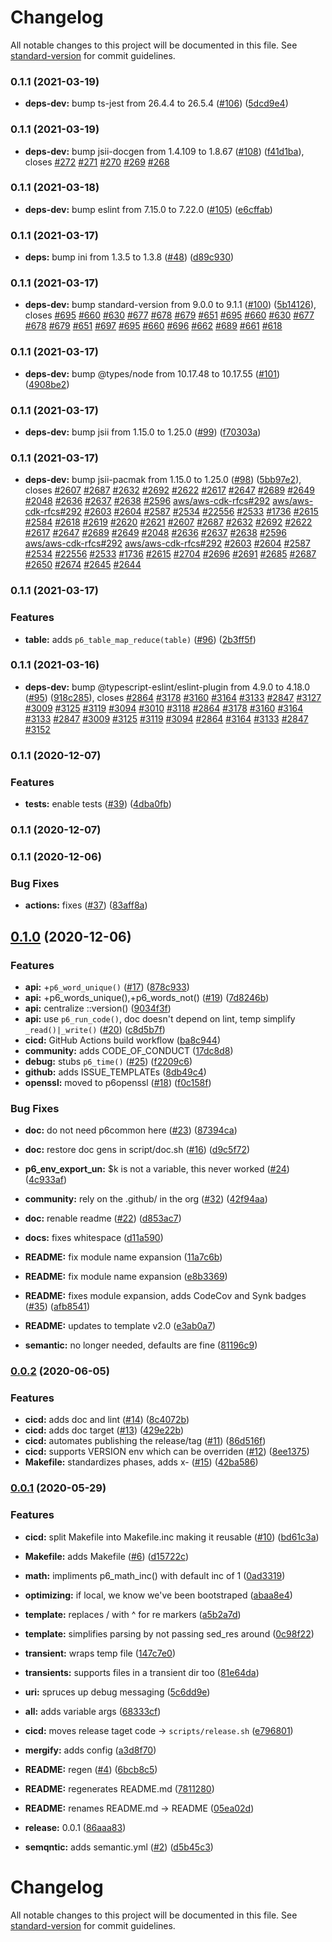 # Changelog

All notable changes to this project will be documented in this file. See [standard-version](https://github.com/conventional-changelog/standard-version) for commit guidelines.

### 0.1.1 (2021-03-19)


* **deps-dev:** bump ts-jest from 26.4.4 to 26.5.4 ([#106](https://github.com/p6m7g8/p6common/issues/106)) ([5dcd9e4](https://github.com/p6m7g8/p6common/commit/5dcd9e4b8d03e8dd1e9531300eb8957202818b7b))

### 0.1.1 (2021-03-19)


* **deps-dev:** bump jsii-docgen from 1.4.109 to 1.8.67 ([#108](https://github.com/p6m7g8/p6common/issues/108)) ([f41d1ba](https://github.com/p6m7g8/p6common/commit/f41d1ba2a2dd01f93f0b627f37dfc345b77b2f3b)), closes [#272](https://github.com/p6m7g8/p6common/issues/272) [#271](https://github.com/p6m7g8/p6common/issues/271) [#270](https://github.com/p6m7g8/p6common/issues/270) [#269](https://github.com/p6m7g8/p6common/issues/269) [#268](https://github.com/p6m7g8/p6common/issues/268)

### 0.1.1 (2021-03-18)


* **deps-dev:** bump eslint from 7.15.0 to 7.22.0 ([#105](https://github.com/p6m7g8/p6common/issues/105)) ([e6cffab](https://github.com/p6m7g8/p6common/commit/e6cffab6414f31da83edfda4384cdc6e1694f381))

### 0.1.1 (2021-03-17)


* **deps:** bump ini from 1.3.5 to 1.3.8 ([#48](https://github.com/p6m7g8/p6common/issues/48)) ([d89c930](https://github.com/p6m7g8/p6common/commit/d89c9308ca42f5a49b27b073ff941f80db0e50ee))

### 0.1.1 (2021-03-17)


* **deps-dev:** bump standard-version from 9.0.0 to 9.1.1 ([#100](https://github.com/p6m7g8/p6common/issues/100)) ([5b14126](https://github.com/p6m7g8/p6common/commit/5b141266a15da2758c5eb70f05580c0755b7bec4)), closes [#695](https://github.com/p6m7g8/p6common/issues/695) [#660](https://github.com/p6m7g8/p6common/issues/660) [#630](https://github.com/p6m7g8/p6common/issues/630) [#677](https://github.com/p6m7g8/p6common/issues/677) [#678](https://github.com/p6m7g8/p6common/issues/678) [#679](https://github.com/p6m7g8/p6common/issues/679) [#651](https://github.com/p6m7g8/p6common/issues/651) [#695](https://github.com/p6m7g8/p6common/issues/695) [#660](https://github.com/p6m7g8/p6common/issues/660) [#630](https://github.com/p6m7g8/p6common/issues/630) [#677](https://github.com/p6m7g8/p6common/issues/677) [#678](https://github.com/p6m7g8/p6common/issues/678) [#679](https://github.com/p6m7g8/p6common/issues/679) [#651](https://github.com/p6m7g8/p6common/issues/651) [#697](https://github.com/p6m7g8/p6common/issues/697) [#695](https://github.com/p6m7g8/p6common/issues/695) [#660](https://github.com/p6m7g8/p6common/issues/660) [#696](https://github.com/p6m7g8/p6common/issues/696) [#662](https://github.com/p6m7g8/p6common/issues/662) [#689](https://github.com/p6m7g8/p6common/issues/689) [#661](https://github.com/p6m7g8/p6common/issues/661) [#618](https://github.com/p6m7g8/p6common/issues/618)

### 0.1.1 (2021-03-17)


* **deps-dev:** bump @types/node from 10.17.48 to 10.17.55 ([#101](https://github.com/p6m7g8/p6common/issues/101)) ([4908be2](https://github.com/p6m7g8/p6common/commit/4908be29216d703fead84be75acaa73ad36b9f4e))

### 0.1.1 (2021-03-17)


* **deps-dev:** bump jsii from 1.15.0 to 1.25.0 ([#99](https://github.com/p6m7g8/p6common/issues/99)) ([f70303a](https://github.com/p6m7g8/p6common/commit/f70303af24c5f926ddcf4e766ae68ece1581836e))

### 0.1.1 (2021-03-17)


* **deps-dev:** bump jsii-pacmak from 1.15.0 to 1.25.0 ([#98](https://github.com/p6m7g8/p6common/issues/98)) ([5bb97e2](https://github.com/p6m7g8/p6common/commit/5bb97e2805c7512af009fea8b29ab0b3a0e8f820)), closes [#2607](https://github.com/p6m7g8/p6common/issues/2607) [#2687](https://github.com/p6m7g8/p6common/issues/2687) [#2632](https://github.com/p6m7g8/p6common/issues/2632) [#2692](https://github.com/p6m7g8/p6common/issues/2692) [#2622](https://github.com/p6m7g8/p6common/issues/2622) [#2617](https://github.com/p6m7g8/p6common/issues/2617) [#2647](https://github.com/p6m7g8/p6common/issues/2647) [#2689](https://github.com/p6m7g8/p6common/issues/2689) [#2649](https://github.com/p6m7g8/p6common/issues/2649) [#2048](https://github.com/p6m7g8/p6common/issues/2048) [#2636](https://github.com/p6m7g8/p6common/issues/2636) [#2637](https://github.com/p6m7g8/p6common/issues/2637) [#2638](https://github.com/p6m7g8/p6common/issues/2638) [#2596](https://github.com/p6m7g8/p6common/issues/2596) [aws/aws-cdk-rfcs#292](https://github.com/aws/aws-cdk-rfcs/issues/292) [aws/aws-cdk-rfcs#292](https://github.com/aws/aws-cdk-rfcs/issues/292) [#2603](https://github.com/p6m7g8/p6common/issues/2603) [#2604](https://github.com/p6m7g8/p6common/issues/2604) [#2587](https://github.com/p6m7g8/p6common/issues/2587) [#2534](https://github.com/p6m7g8/p6common/issues/2534) [#22556](https://github.com/p6m7g8/p6common/issues/22556) [#2533](https://github.com/p6m7g8/p6common/issues/2533) [#1736](https://github.com/p6m7g8/p6common/issues/1736) [#2615](https://github.com/p6m7g8/p6common/issues/2615) [#2584](https://github.com/p6m7g8/p6common/issues/2584) [#2618](https://github.com/p6m7g8/p6common/issues/2618) [#2619](https://github.com/p6m7g8/p6common/issues/2619) [#2620](https://github.com/p6m7g8/p6common/issues/2620) [#2621](https://github.com/p6m7g8/p6common/issues/2621) [#2607](https://github.com/p6m7g8/p6common/issues/2607) [#2687](https://github.com/p6m7g8/p6common/issues/2687) [#2632](https://github.com/p6m7g8/p6common/issues/2632) [#2692](https://github.com/p6m7g8/p6common/issues/2692) [#2622](https://github.com/p6m7g8/p6common/issues/2622) [#2617](https://github.com/p6m7g8/p6common/issues/2617) [#2647](https://github.com/p6m7g8/p6common/issues/2647) [#2689](https://github.com/p6m7g8/p6common/issues/2689) [#2649](https://github.com/p6m7g8/p6common/issues/2649) [#2048](https://github.com/p6m7g8/p6common/issues/2048) [#2636](https://github.com/p6m7g8/p6common/issues/2636) [#2637](https://github.com/p6m7g8/p6common/issues/2637) [#2638](https://github.com/p6m7g8/p6common/issues/2638) [#2596](https://github.com/p6m7g8/p6common/issues/2596) [aws/aws-cdk-rfcs#292](https://github.com/aws/aws-cdk-rfcs/issues/292) [aws/aws-cdk-rfcs#292](https://github.com/aws/aws-cdk-rfcs/issues/292) [#2603](https://github.com/p6m7g8/p6common/issues/2603) [#2604](https://github.com/p6m7g8/p6common/issues/2604) [#2587](https://github.com/p6m7g8/p6common/issues/2587) [#2534](https://github.com/p6m7g8/p6common/issues/2534) [#22556](https://github.com/p6m7g8/p6common/issues/22556) [#2533](https://github.com/p6m7g8/p6common/issues/2533) [#1736](https://github.com/p6m7g8/p6common/issues/1736) [#2615](https://github.com/p6m7g8/p6common/issues/2615) [#2704](https://github.com/p6m7g8/p6common/issues/2704) [#2696](https://github.com/p6m7g8/p6common/issues/2696) [#2691](https://github.com/p6m7g8/p6common/issues/2691) [#2685](https://github.com/p6m7g8/p6common/issues/2685) [#2687](https://github.com/p6m7g8/p6common/issues/2687) [#2650](https://github.com/p6m7g8/p6common/issues/2650) [#2674](https://github.com/p6m7g8/p6common/issues/2674) [#2645](https://github.com/p6m7g8/p6common/issues/2645) [#2644](https://github.com/p6m7g8/p6common/issues/2644)

### 0.1.1 (2021-03-17)


### Features

* **table:** adds `p6_table_map_reduce(table)` ([#96](https://github.com/p6m7g8/p6common/issues/96)) ([2b3ff5f](https://github.com/p6m7g8/p6common/commit/2b3ff5f6844c1365de06f9cb0ffd39805aefaff9))

### 0.1.1 (2021-03-16)


* **deps-dev:** bump @typescript-eslint/eslint-plugin from 4.9.0 to 4.18.0 ([#95](https://github.com/p6m7g8/p6common/issues/95)) ([918c285](https://github.com/p6m7g8/p6common/commit/918c285a702b0322f4bd2e37f8b2597ee0b73ccb)), closes [#2864](https://github.com/p6m7g8/p6common/issues/2864) [#3178](https://github.com/p6m7g8/p6common/issues/3178) [#3160](https://github.com/p6m7g8/p6common/issues/3160) [#3164](https://github.com/p6m7g8/p6common/issues/3164) [#3133](https://github.com/p6m7g8/p6common/issues/3133) [#2847](https://github.com/p6m7g8/p6common/issues/2847) [#3127](https://github.com/p6m7g8/p6common/issues/3127) [#3009](https://github.com/p6m7g8/p6common/issues/3009) [#3125](https://github.com/p6m7g8/p6common/issues/3125) [#3119](https://github.com/p6m7g8/p6common/issues/3119) [#3094](https://github.com/p6m7g8/p6common/issues/3094) [#3010](https://github.com/p6m7g8/p6common/issues/3010) [#3118](https://github.com/p6m7g8/p6common/issues/3118) [#2864](https://github.com/p6m7g8/p6common/issues/2864) [#3178](https://github.com/p6m7g8/p6common/issues/3178) [#3160](https://github.com/p6m7g8/p6common/issues/3160) [#3164](https://github.com/p6m7g8/p6common/issues/3164) [#3133](https://github.com/p6m7g8/p6common/issues/3133) [#2847](https://github.com/p6m7g8/p6common/issues/2847) [#3009](https://github.com/p6m7g8/p6common/issues/3009) [#3125](https://github.com/p6m7g8/p6common/issues/3125) [#3119](https://github.com/p6m7g8/p6common/issues/3119) [#3094](https://github.com/p6m7g8/p6common/issues/3094) [#2864](https://github.com/p6m7g8/p6common/issues/2864) [#3164](https://github.com/p6m7g8/p6common/issues/3164) [#3133](https://github.com/p6m7g8/p6common/issues/3133) [#2847](https://github.com/p6m7g8/p6common/issues/2847) [#3152](https://github.com/p6m7g8/p6common/issues/3152)

### 0.1.1 (2020-12-07)


### Features

* **tests:** enable tests ([#39](https://github.com/p6m7g8/p6common/issues/39)) ([4dba0fb](https://github.com/p6m7g8/p6common/commit/4dba0fb729a21260f83df01d15afd8b21521e5c7))

### 0.1.1 (2020-12-07)

### 0.1.1 (2020-12-06)


### Bug Fixes

* **actions:** fixes ([#37](https://github.com/p6m7g8/p6common/issues/37)) ([83aff8a](https://github.com/p6m7g8/p6common/commit/83aff8ad14f81a6430ee8e81a54505fc46e05076))

## [0.1.0](https://github.com/p6m7g8/p6common/compare/v0.0.2...v0.1.0) (2020-12-06)


### Features

* **api:** +`p6_word_unique()` ([#17](https://github.com/p6m7g8/p6common/issues/17)) ([878c933](https://github.com/p6m7g8/p6common/commit/878c9334a5117b19da1513540541a6db98f305f2))
* **api:** +p6_words_unique(),+p6_words_not() ([#19](https://github.com/p6m7g8/p6common/issues/19)) ([7d8246b](https://github.com/p6m7g8/p6common/commit/7d8246bb633e8fd296bcd4159fffa4c2cd0f2bca))
* **api:** centralize ::version() ([9034f3f](https://github.com/p6m7g8/p6common/commit/9034f3f7da32b14e60c18c1c2d699f30c96d7ba5))
* **api:** use `p6_run_code()`, doc doesn't depend on lint, temp simplify `_read()|_write()` ([#20](https://github.com/p6m7g8/p6common/issues/20)) ([c8d5b7f](https://github.com/p6m7g8/p6common/commit/c8d5b7f8568337928fbeef299db15d237a0f3fa1))
* **cicd:** GitHub Actions build workflow ([ba8c944](https://github.com/p6m7g8/p6common/commit/ba8c944c2afc40a88e4ad5ba345097c2cfaa40dc))
* **community:** adds CODE_OF_CONDUCT ([17dc8d8](https://github.com/p6m7g8/p6common/commit/17dc8d88ea56079723474abf8b685bb713b47179))
* **debug:** stubs `p6_time()` ([#25](https://github.com/p6m7g8/p6common/issues/25)) ([f2209c6](https://github.com/p6m7g8/p6common/commit/f2209c69d126d20574cbfdc3b9ab7798e89282d7))
* **github:** adds ISSUE_TEMPLATEs ([8db49c4](https://github.com/p6m7g8/p6common/commit/8db49c42d079c65a2b3200772702a92e52fac098))
* **openssl:** moved to p6openssl ([#18](https://github.com/p6m7g8/p6common/issues/18)) ([f0c158f](https://github.com/p6m7g8/p6common/commit/f0c158fcdb6f06a07a7cdf3fed423ec31f752e22))


### Bug Fixes

* **doc:** do not need p6common here ([#23](https://github.com/p6m7g8/p6common/issues/23)) ([87394ca](https://github.com/p6m7g8/p6common/commit/87394ca0dc805a8e13723b742a5cb3241aba1da5))
* **doc:** restore doc gens in script/doc.sh ([#16](https://github.com/p6m7g8/p6common/issues/16)) ([d9c5f72](https://github.com/p6m7g8/p6common/commit/d9c5f72dc7a0349b86bee07b5a8af44f32839053))
* **p6_env_export_un:** $k is not a variable, this never worked ([#24](https://github.com/p6m7g8/p6common/issues/24)) ([4c933af](https://github.com/p6m7g8/p6common/commit/4c933af780f8ea174bbc23c8f2a1d42ea3df5687))


* **community:** rely on the .github/ in the org ([#32](https://github.com/p6m7g8/p6common/issues/32)) ([42f94aa](https://github.com/p6m7g8/p6common/commit/42f94aa8ae18376c6f0bba6ee3c5358f777325cc))
* **doc:** renable readme ([#22](https://github.com/p6m7g8/p6common/issues/22)) ([d853ac7](https://github.com/p6m7g8/p6common/commit/d853ac735ae2f3905a0de6d08acb1e2a99685596))
* **docs:** fixes whitespace ([d11a590](https://github.com/p6m7g8/p6common/commit/d11a590aea72cb3921e418691b26ed8eda7d9436))
* **README:** fix module name expansion ([11a7c6b](https://github.com/p6m7g8/p6common/commit/11a7c6b28ae335521571d7bdd82b126ddb90d25b))
* **README:** fix module name expansion ([e8b3369](https://github.com/p6m7g8/p6common/commit/e8b3369cb646654020c608182e18a9b0bcf6d940))
* **README:** fixes module expansion, adds CodeCov and Synk badges ([#35](https://github.com/p6m7g8/p6common/issues/35)) ([afb8541](https://github.com/p6m7g8/p6common/commit/afb85419c350683a58fdd9677fbd35d1ee3db7bb))
* **README:** updates to template v2.0 ([e3ab0a7](https://github.com/p6m7g8/p6common/commit/e3ab0a72b5dd9c56a78319fb7e2fccc55dd5c77d))
* **semantic:** no longer needed, defaults are fine ([81196c9](https://github.com/p6m7g8/p6common/commit/81196c91de42bf95d4e2dff073f1cde29b1d02f4))

### [0.0.2](https://github.com/p6m7g8/p6common/compare/v0.0.1...v0.0.2) (2020-06-05)


### Features

* **cicd:** adds doc and lint ([#14](https://github.com/p6m7g8/p6common/issues/14)) ([8c4072b](https://github.com/p6m7g8/p6common/commit/8c4072b0151c5becaeeb68433aa9d89f6277a693))
* **cicd:** adds doc target ([#13](https://github.com/p6m7g8/p6common/issues/13)) ([429e22b](https://github.com/p6m7g8/p6common/commit/429e22bc76a3f0ff6eb114557604b753d0afdcc6))
* **cicd:** automates publishing the release/tag ([#11](https://github.com/p6m7g8/p6common/issues/11)) ([86d516f](https://github.com/p6m7g8/p6common/commit/86d516f6ce61f2f362cf2b8a9ddd01863a1bea60))
* **cicd:** supports VERSION env which can be overriden ([#12](https://github.com/p6m7g8/p6common/issues/12)) ([8ee1375](https://github.com/p6m7g8/p6common/commit/8ee13759ec589c3a3a404a53ea6cc1b464d38aa2))
* **Makefile:** standardizes phases, adds x- ([#15](https://github.com/p6m7g8/p6common/issues/15)) ([42ba586](https://github.com/p6m7g8/p6common/commit/42ba586fbaa1135a18a7510e001e0baf17226381))

### [0.0.1](https://github.com/p6m7g8/p6common/compare/v0.0.0...v0.0.1) (2020-05-29)


### Features

* **cicd:** split Makefile into Makefile.inc making it reusable ([#10](https://github.com/p6m7g8/p6common/issues/10)) ([bd61c3a](https://github.com/p6m7g8/p6common/commit/bd61c3a8a9b1c4d27e53f58517e1ad628707d08b))
* **Makefile:** adds Makefile ([#6](https://github.com/p6m7g8/p6common/issues/6)) ([d15722c](https://github.com/p6m7g8/p6common/commit/d15722c0b95f461a46786ea05e30306a07e394ac))
* **math:** impliments p6_math_inc() with default inc of 1 ([0ad3319](https://github.com/p6m7g8/p6common/commit/0ad3319c31dd0d4679ca3d118f61aa4eef35f85f))
* **optimizing:** if local, we know we've been bootstraped ([abaa8e4](https://github.com/p6m7g8/p6common/commit/abaa8e4dde8abca1c7d532cbc61e6b484ae127f9))
* **template:** replaces / with ^ for re markers ([a5b2a7d](https://github.com/p6m7g8/p6common/commit/a5b2a7da6c5999218eeecabc37c383f8af854187))
* **template:** simplifies parsing by not passing sed_res around ([0c98f22](https://github.com/p6m7g8/p6common/commit/0c98f22ee50ab87b7ad111c86e0178cf1e675aff))
* **transient:** wraps temp file ([147c7e0](https://github.com/p6m7g8/p6common/commit/147c7e00c6ed71abf2e2036c544359bf90e99020))
* **transients:** supports files in a transient dir too ([81e64da](https://github.com/p6m7g8/p6common/commit/81e64da42ffa88997ab8377eee959d6e28d380f7))
* **uri:** spruces up debug messaging ([5c6dd9e](https://github.com/p6m7g8/p6common/commit/5c6dd9ed4988ce19c04f4099719cd534fc313c14))


* **all:** adds variable args ([68333cf](https://github.com/p6m7g8/p6common/commit/68333cf2533ad36cf9ec54b19a6c22ba28c7c267))
* **cicd:** moves release taget code -> `scripts/release.sh` ([e796801](https://github.com/p6m7g8/p6common/commit/e7968012a86e7600e9f4e4f32a110144fca4404c))
* **mergify:** adds config ([a3d8f70](https://github.com/p6m7g8/p6common/commit/a3d8f70a1a9786a7f9532716994dbd76d6061db0))
* **README:** regen ([#4](https://github.com/p6m7g8/p6common/issues/4)) ([6bcb8c5](https://github.com/p6m7g8/p6common/commit/6bcb8c58aea253de1fb54820f4654109532fc79b))
* **README:** regenerates README.md ([7811280](https://github.com/p6m7g8/p6common/commit/7811280ae68640a82064b9bacb5ee8e63f1ea1ec))
* **README:** renames README.md -> README ([05ea02d](https://github.com/p6m7g8/p6common/commit/05ea02dc68ca4061b8a26e92a517345e6bb5d2b3))
* **release:** 0.0.1 ([86aaa83](https://github.com/p6m7g8/p6common/commit/86aaa83bb3a0d54dc4d131ee4a6c4e157adb4ef4))
* **semqntic:** adds semantic.yml ([#2](https://github.com/p6m7g8/p6common/issues/2)) ([d5b45c3](https://github.com/p6m7g8/p6common/commit/d5b45c3d8c1a04b28270f4d93a17330c6df3efe8))

# Changelog

All notable changes to this project will be documented in this file. See [standard-version](https://github.com/conventional-changelog/standard-version) for commit guidelines.

